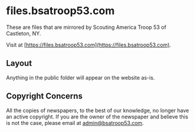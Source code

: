 # files.bsatroop53.com

These are files that are mirrored by Scouting America Troop 53 of Castleton, NY.

Visit at [https://files.bsatroop53.com](https://files.bsatroop53.com).

## Layout

Anything in the public folder will appear on the website as-is.

## Copyright Concerns

All the copies of newspapers, to the best of our knowledge, no longer have an active copyright.  If you are the owner of the newspaper and believe this is not the case, please email at admin@bsatroop53.com.
